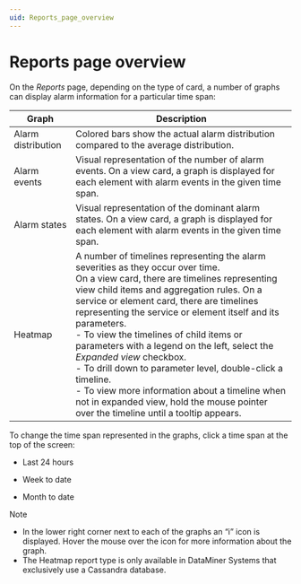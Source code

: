 ```yaml
---
uid: Reports_page_overview
---
```


# Reports page overview

On the *Reports* page, depending on the type of card, a number of graphs can display alarm information for a particular time span:

| Graph              | Description                                                                                                                                                                                                                                                                                                                                                                                                                                                                                                                                                                                                                                                                                                                                                                                                                                                          |
|--------------------|----------------------------------------------------------------------------------------------------------------------------------------------------------------------------------------------------------------------------------------------------------------------------------------------------------------------------------------------------------------------------------------------------------------------------------------------------------------------------------------------------------------------------------------------------------------------------------------------------------------------------------------------------------------------------------------------------------------------------------------------------------------------------------------------------------------------------------------------------------------------|
| Alarm distribution | Colored bars show the actual alarm distribution compared to the average distribution.                                                                                                                                                                                                                                                                                                                                                                                                                                                                                                                                                                                                                                                                                                                                                                                |
| Alarm events       | Visual representation of the number of alarm events. On a view card, a graph is displayed for each element with alarm events in the given time span.                                                                                                                                                                                                                                                                                                                                                                                                                                                                                                                                                                                                                                                                                                                 |
| Alarm states       | Visual representation of the dominant alarm states. On a view card, a graph is displayed for each element with alarm events in the given time span.                                                                                                                                                                                                                                                                                                                                                                                                                                                                                                                                                                                                                                                                                                                  |
| Heatmap            | A number of timelines representing the alarm severities as they occur over time.<br> On a view card, there are timelines representing view child items and aggregation rules. On a service or element card, there are timelines representing the service or element itself and its parameters.<br> -  To view the timelines of child items or parameters with a legend on the left, select the *Expanded view* checkbox.<br> -  To drill down to parameter level, double-click a timeline.<br> -  To view more information about a timeline when not in expanded view, hold the mouse pointer over the timeline until a tooltip appears. |

To change the time span represented in the graphs, click a time span at the top of the screen:

- Last 24 hours

- Week to date

- Month to date

> [!NOTE]
> - In the lower right corner next to each of the graphs an “i” icon is displayed. Hover the mouse over the icon for more information about the graph.
> - The Heatmap report type is only available in DataMiner Systems that exclusively use a Cassandra database.
>
